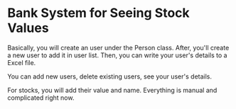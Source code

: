 # Bank System for Seeing Stock Values
Basically, you will create an user under the Person class.
After, you'll create a new user to add it in user list.
Then, you can write your user's details to a Excel file.

You can add new users, delete existing users, see your user's details.

For stocks, you will add their value and name.
Everything is manual and complicated right now.
